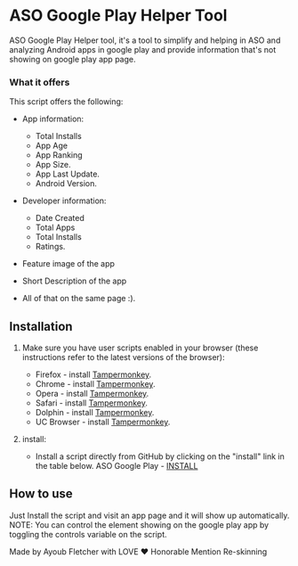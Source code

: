 # ASO Google Play Helper Tool

ASO Google Play Helper tool, it's a tool to simplify and helping in ASO and analyzing Android apps in google play and provide information that's not showing on google play app page.

### What it offers

This script offers the following:

* App information:
  - Total Installs
  - App Age
  - App Ranking
  - App Size.
  - App Last Update.
  - Android Version.

* Developer information: 
  - Date Created
  - Total Apps
  - Total Installs
  - Ratings.

* Feature image of the app
* Short Description of the app
* All of that on the same page :).


## Installation

1. Make sure you have user scripts enabled in your browser (these instructions refer to the latest versions of the browser):

	* Firefox - install [Tampermonkey](https://tampermonkey.net/?ext=dhdg&browser=firefox).
	* Chrome - install [Tampermonkey](https://tampermonkey.net/?ext=dhdg&browser=chrome).
	* Opera - install [Tampermonkey](https://tampermonkey.net/?ext=dhdg&browser=opera).
	* Safari - install [Tampermonkey](https://tampermonkey.net/?ext=dhdg&browser=safari).
	* Dolphin - install [Tampermonkey](https://tampermonkey.net/?ext=dhdg&browser=dolphin).
	* UC Browser - install [Tampermonkey](https://tampermonkey.net/?ext=dhdg&browser=ucweb).
  
2. install:
	* Install a script directly from GitHub by clicking on the "install" link in the table below.
  ASO Google Play - [INSTALL](https://github.com/ayoubfletcher/ASO-Google-Play/raw/master/aso-google-play.user.js)
 
## How to use
Just Install the script and visit an app page and it will show up automatically.
NOTE: You can control the element showing on the google play app by toggling the controls variable on the script.

Made by Ayoub Fletcher with LOVE ❤️ Honorable Mention Re-skinning 
